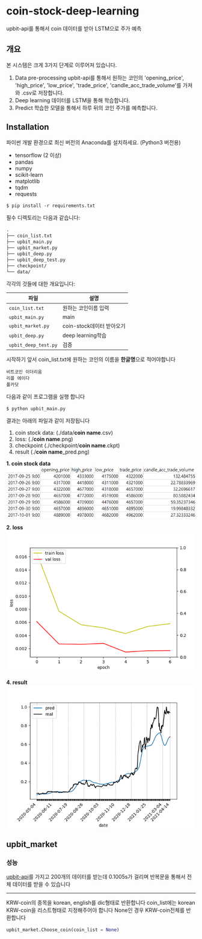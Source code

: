 # coin-stock-deep-learning
upbit-api를 통해서 coin 데이터를 받아 LSTM으로 주가 예측

## 개요
본 시스템은 크게 3가지 단계로 이루어져 있습니다.
1. Data pre-processing
upbit-api를 통해서 원하는 코인의 'opening_price', 'high_price', 'low_price', 'trade_price', 'candle_acc_trade_volume'를 가져와 .csv로 저장합니다.
2. Deep learning
데이터를 LSTM을 통해 학습합니다.
3. Predict
학습한 모델을 통해서 하루 뒤의 코인 주가를 예측합니다.

## Installation
파이썬 개발 환경으로 최신 버전의 Anaconda를 설치하세요. (Python3 버전용)
* tensorflow (2 이상)
* pandas
* numpy
* scikit-learn
* matplotlib
* tqdm
* requests

```
$ pip install -r requirements.txt
```

필수 디렉토리는 다음과 같습니다:
```
.
├── coin_list.txt
├── upbit_main.py
├── upbit_market.py
├── upbit_deep.py
├── upbit_deep_test.py
├── checkpoint/
└── data/
```

각각의 것들에 대한 개요입니다:

| 파일 | 설명 |
| -------- | ----------- |
| `coin_list.txt` | 원하는 코인이름 입력 |
| `upbit_main.py` | main |
| `upbit_market.py` | coin-stock데이터 받아오기 |
| `upbit_deep.py` | deep learning학습 |
| `upbit_deep_test.py` | 검증 |

시작하기 앞서 coin_list.txt에 원하는 코인의 이름을 **한글명**으로 적어야합니다
```
비트코인 이더리움
리플 에이다
폴카닷
```

다음과 같이 프로그램을 실행 합니다
```
$ python upbit_main.py
```

결과는 아래의 파일과 같이 저장됩니다
1. coin stock data: (./data/**coin name**.csv)
2. loss: (./**coin name**.png)
3. checkpoint (./checkpoint/**coin name**.ckpt)
4. result (./**coin name**_pred.png)


**1. coin stock data**
![data](./img/data.png)

**2. loss**
![loss](./img/loss.png)

**4. result**
![result](./img/result.png)

## upbit_market
### 성능
[upbit-api](https://upbit.com/service_center/open_api_guide)를 가지고 200개의 데이터를 받는데 0.1005s가 걸리며 반복문을 통해서 전체 데이터를 받을 수 있습니다

----
KRW-coin의 종목을 korean, english를 dic형태로 반환합니다
coin_list에는 korean KRW-coin을 리스트형태로 지정해주어야 합니다
None인 경우 KRW-coin전체를 반환합니다
```python
upbit_market.Choose_coin(coin_list = None)
```